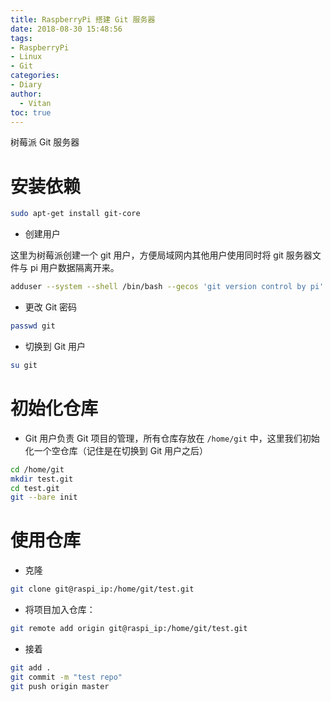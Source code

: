```yaml
---
title: RaspberryPi 搭建 Git 服务器
date: 2018-08-30 15:48:56
tags:
- RaspberryPi
- Linux
- Git
categories:
- Diary
author:
  - Vitan
toc: true
---
```

树莓派 Git 服务器
<!--more-->
# 安装依赖
```sh
sudo apt-get install git-core
```
- 创建用户

这里为树莓派创建一个 git 用户，方便局域网内其他用户使用同时将 git 服务器文件与 pi 用户数据隔离开来。
```sh
adduser --system --shell /bin/bash --gecos 'git version control by pi' --group --home /home/git git
```

- 更改 Git 密码

```sh
passwd git
```

- 切换到 Git 用户

```sh
su git
```
# 初始化仓库
- Git 用户负责 Git 项目的管理，所有仓库存放在 `/home/git` 中，这里我们初始化一个空仓库（记住是在切换到 Git 用户之后）

```sh
cd /home/git
mkdir test.git
cd test.git
git --bare init
```

# 使用仓库

- 克隆

```sh
git clone git@raspi_ip:/home/git/test.git
```

- 将项目加入仓库：

```sh
git remote add origin git@raspi_ip:/home/git/test.git
```

- 接着

```sh
git add .
git commit -m "test repo"
git push origin master
```
